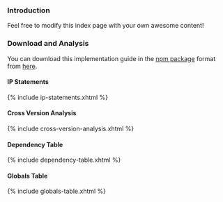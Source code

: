 ### Introduction

Feel free to modify this index page with your own awesome content!

### Download and Analysis
You can download this implementation guide in the [npm package](https://confluence.hl7.org/display/FHIR/NPM+Package+Specification) format from [here](package.tgz).

#### IP Statements

{% include ip-statements.xhtml %}

#### Cross Version Analysis

{% include cross-version-analysis.xhtml %}

#### Dependency Table

{% include dependency-table.xhtml %}

#### Globals Table

{% include globals-table.xhtml %}
